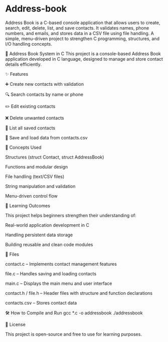 # Address-book
Address Book is a C-based console application that allows users to create, search, edit, delete, list, and save contacts. It validates names, phone numbers, and emails, and stores data in a CSV file using file handling. A simple, menu-driven project to strengthen C programming, structures, and I/O handling concepts.

📇 Address Book System in C
This project is a console-based Address Book application developed in C language, designed to manage and store contact details efficiently.

✨ Features

➕ Create new contacts with validation

🔍 Search contacts by name or phone

✏️ Edit existing contacts

❌ Delete unwanted contacts

📃 List all saved contacts

💾 Save and load data from contacts.csv

🧠 Concepts Used

Structures (struct Contact, struct AddressBook)

Functions and modular design

File handling (text/CSV files)

String manipulation and validation

Menu-driven control flow

🧩 Learning Outcomes

This project helps beginners strengthen their understanding of:

Real-world application development in C

Handling persistent data storage

Building reusable and clean code modules

📂 Files

contact.c – Implements contact management features

file.c – Handles saving and loading contacts

main.c – Displays the main menu and user interface

contact.h / file.h – Header files with structure and function declarations

contacts.csv – Stores contact data

🛠️ How to Compile and Run
gcc *.c -o addressbook
./addressbook

📜 License

This project is open-source and free to use for learning purposes.
